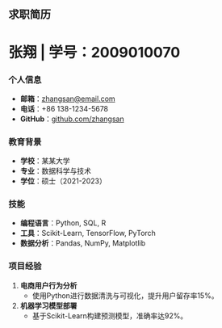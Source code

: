 ## 求职简历 

# 张翔 | 学号：2009010070
 
### 个人信息  
- **邮箱**：zhangsan@email.com  
- **电话**：+86 138-1234-5678  
- **GitHub**：[github.com/zhangsan](https://github.com/zhangsan)  

### 教育背景  
- **学校**：某某大学  
- **专业**：数据科学与技术  
- **学位**：硕士（2021-2023）  

### 技能  
- **编程语言**：Python, SQL, R  
- **工具**：Scikit-Learn, TensorFlow, PyTorch  
- **数据分析**：Pandas, NumPy, Matplotlib  

### 项目经验  
1. **电商用户行为分析**  
   - 使用Python进行数据清洗与可视化，提升用户留存率15%。  
2. **机器学习模型部署**  
   - 基于Scikit-Learn构建预测模型，准确率达92%。  
